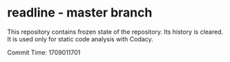 # readline - master branch

This repository contains frozen state of the repository.
Its history is cleared. It is used only for static code
analysis with Codacy.

Commit Time: 1709011701